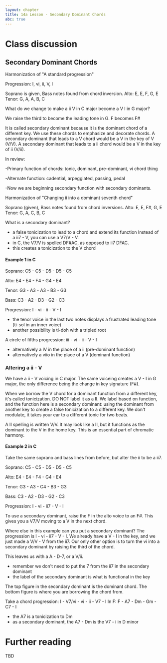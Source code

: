 ```yaml
---
layout: chapter
title: 14a Lesson - Secondary Dominant Chords
abc: true
---
```


# Class discussion
## Secondary Dominant Chords

Harmonization of "A standard progression"

Progression: I, vi, ii, V, I

Soprano is given, Bass notes found from chord inversion. Alto: E, E, F, G, E Tenor: G, A, A, B, C


What do we change to make a ii V in C major become a V I in G major?

We raise the third to become the leading tone in G. F becomes F#

It is called secondary dominant because it is the dominant chord of a different key. We use these chords to emphasize and decorate chords. A secondary dominant that leads to a V chord would be a V in the key of V (V/V). A secondary dominant that leads to a ii chord would be a V in the key of ii (V/ii).
 
 In review: 
 
 -Primary function of chords: tonic, dominant, pre-dominant, vi chord thing
 
-Alternate function: cadential, arpeggiated, passing, pedal
 
 -Now we are beginning secondary function with secondary dominants.
 
 Harmonization of "Changing ii into a dominant seventh chord"
 
 Soprano (given), Bass notes found from chord inversions. Alto: E, E, F#, G, E Tenor: G, A, C, B, C
 


What is a secondary dominant?
- a false tonicization to lead to a chord and extend its function
Instead of a ii7 - V, you can use a V7/V - V.
 - in C, the V7/V is spelled DF#AC, as opposed to ii7 DFAC.
 - this creates a tonicization to the V chord


#### Example 1 in C
Soprano: C5 - C5 - D5 - D5 - C5

Alto: E4 - E4 - F4 - G4 - E4

Tenor: G3 - A3 - A3 - B3 - G3

Bass: C3 - A2 - D3 - G2 - C3

Progression: I - vi - ii - V - I
- the tenor voice in the last two notes displays a frustrated leading tone (ti-sol in an inner voice)
- another possibility is ti-doh with a tripled root

A circle of fifths progression: iii - vi - ii - V - I
- alternatively a IV in the place of a ii (pre-dominant function) 
- alternatively a viio in the place of a V (dominant function)

### Altering a ii - V
We have a ii - V voicing in C major.
The same voiceing creates a V - I in G major, the only difference being the change in key signature (F#).

When we borrow the V chord for a dominant function from a different key, it's called tonicization. 
DO NOT label it as a II. 
We label based on function, and the function here is a secondary dominant: using the dominant from another key to create a false tonicization to a different key.
We don't modulate, it takes your ear to a different tonic for two beats.

A II spelling is written V/V. 
It may look like a II, but it functions as the dominant to the V in the home key.
This is an essential part of chromatic harmony. 
 
#### Example 2 in C
Take the same soprano and bass lines from before, but alter the ii to be a ii7.

Soprano: C5 - C5 - D5 - D5 - C5

Alto: E4 - E4 - F4 - G4 - E4

Tenor: G3 - A3 - C4 - B3 - G3

Bass: C3 - A2 - D3 - G2 - C3

Progression: I - vi - ii7 - V - I

To use a secondary dominant, raise the F in the alto voice to an F#.
This gives you a V7/V moving to a V in the next chord. 

Where else in this example can you put a secondary dominant?
The progression is I - vi - ii7 - V - I.
We already have a V - I in the key, and we just made a V/V - V from the ii7.
Our only other option is to turn the vi into a secondary dominant by raising the third of the chord. 

This leaves us with a A - D-7, or a V/ii. 
- remember we don't need to put the 7 from the ii7 in the secondary dominant
- the label of the secondary dominant is what is functional in the key

The top figure in the secondary dominant is the dominant chord.
The bottom figure is where you are borrowing the chord from. 

Take a chord progression:
I - V7/vi - vi - ii - V7 - I
In F: F - A7 - Dm - Gm - C7 - I
- the A7 is a tonicization to Dm
- as a secondary dominant, the A7 - Dm is the V7 - i in D minor

# Further reading

TBD